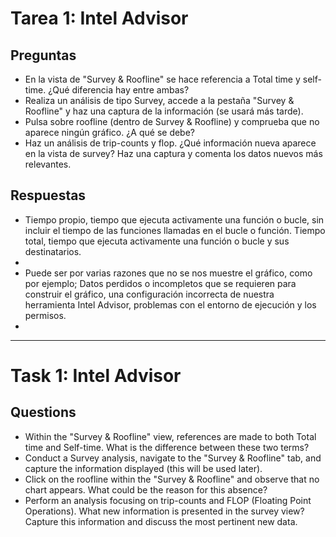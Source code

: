 # Tarea 1: Intel Advisor

## Preguntas
* En la vista de "Survey & Roofline" se hace referencia a Total time y self-time. ¿Qué diferencia hay entre ambas?
* Realiza un análisis de tipo Survey, accede a  la pestaña "Survey & Roofline" y haz una captura de la información (se usará
más tarde).
* Pulsa sobre roofline (dentro de Survey & Roofline) y comprueba que no aparece ningún gráfico. ¿A qué se debe?
* Haz un análisis de trip-counts y flop. ¿Qué información nueva aparece en la vista de survey? Haz una captura y comenta
los datos nuevos más relevantes.

## Respuestas
* Tiempo propio, tiempo que ejecuta activamente una función o bucle, sin incluir el tiempo de las funciones llamadas en el bucle o función.
Tiempo total, tiempo que ejecuta activamente una función o bucle y sus destinatarios.
*
* Puede ser por varias razones que no se nos muestre el gráfico, como por ejemplo; Datos perdidos o incompletos que se requieren para construir el gráfico,
una configuración incorrecta de nuestra herramienta Intel Advisor, problemas con el entorno de ejecución y los permisos.
*

-----------------

# Task 1: Intel Advisor

## Questions
* Within the "Survey & Roofline" view, references are made to both Total time and Self-time. What is the difference between these two terms?
* Conduct a Survey analysis, navigate to the "Survey & Roofline" tab, and capture the information displayed (this will be used later).
* Click on the roofline within the "Survey & Roofline" and observe that no chart appears. What could be the reason for this absence?
* Perform an analysis focusing on trip-counts and FLOP (Floating Point Operations). What new information is presented in the survey view? Capture this information and discuss the most pertinent new data.
